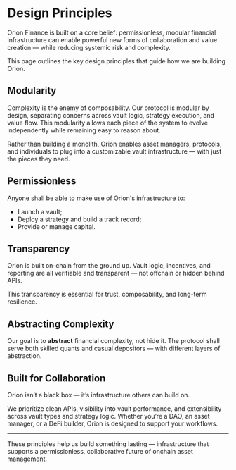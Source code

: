 # Design Principles

Orion Finance is built on a core belief: permissionless, modular financial infrastructure can enable powerful new forms of collaboration and value creation — while reducing systemic risk and complexity.

This page outlines the key design principles that guide how we are building Orion.

## Modularity

Complexity is the enemy of composability. Our protocol is modular by design, separating concerns across vault logic, strategy execution, and value flow. This modularity allows each piece of the system to evolve independently while remaining easy to reason about.

Rather than building a monolith, Orion enables asset managers, protocols, and individuals to plug into a customizable vault infrastructure — with just the pieces they need.

## Permissionless

Anyone shall be able to make use of Orion's infrastructure to:
- Launch a vault;
- Deploy a strategy and build a track record;
- Provide or manage capital.

## Transparency

Orion is built on-chain from the ground up. Vault logic, incentives, and reporting are all verifiable and transparent — not offchain or hidden behind APIs.

This transparency is essential for trust, composability, and long-term resilience.

## Abstracting Complexity

Our goal is to **abstract** financial complexity, not hide it. The protocol shall serve both skilled quants and casual depositors — with different layers of abstraction.

## Built for Collaboration

Orion isn’t a black box — it’s infrastructure others can build on.

We prioritize clean APIs, visibility into vault performance, and extensibility across vault types and strategy logic. Whether you’re a DAO, an asset manager, or a DeFi builder, Orion is designed to support your workflows.

---

These principles help us build something lasting — infrastructure that supports a permissionless, collaborative future of onchain asset management.
